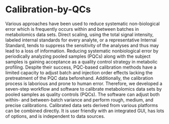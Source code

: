 # Calibration-by-QCs
Various approaches have been used to reduce systematic non-biological error which is frequently occurs within and between batches in metabolomics data sets. Direct scaling, using the total signal intensity, labeled internal standards for every analyte, or a representative Internal Standard, tends to suppress the sensitivity of the analyses and thus may lead to a loss of information. Reducing systematic nonbiological error by periodically analyzing pooled samples (PQCs) along with the subject samples is gaining acceptance as a quality control strategy in metabolic profiling. Despite their success, PQC-based calibration methods have a limited capacity to adjust batch and injection order effects lacking the pretreatment of the PQC data beforehand. Additionally, the calibration process is laborious and prone to human error. Therefore, we developed a seven-step workflow and software to calibrate metabolomics data sets by pooled samples as quality controls (PQCs). The software can adjust both within- and between-batch variance and perform rough, medium, and precise calibrations. Calibrated data sets derived from various platforms can be combined directly. It is user friendly with an integrated GUI, has lots of options, and is independent to data sources.
